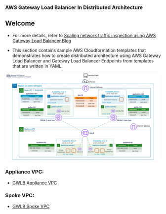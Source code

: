 ### AWS Gateway Load Balancer In Distributed Architecture

## Welcome

* For more details, refer to [Scaling network traffic inspection using AWS Gateway Load Balancer Blog](https://aws-blogs-prod.amazon.com/networking-and-content-delivery/scaling-network-traffic-inspection-using-AWS-Gateway-Load-Balancer/)

* This section contains sample AWS Cloudformation templates that demonstrates how to create distributed architecture using AWS Gateway Load Balancer and Gateway Load Balancer Endpoints from templates that are written in YAML.

![](images/gwlb_distributed_architecture.jpg)

### **Appliance VPC:**
* [GWLB Appliance VPC](DistributedArchitectureApplianceVpc2Az.md)

### **Spoke VPC:**
* [GWLB Spoke VPC](DistributedArchitectureSpokeVpc2Az.md)

